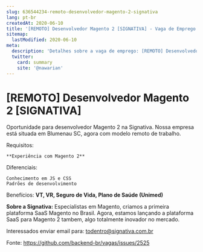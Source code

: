 ```yaml
---
slug: 636544234-remoto-desenvolvedor-magento-2-signativa
lang: pt-br
createdAt: 2020-06-10
title: '[REMOTO] Desenvolvedor Magento 2 [SIGNATIVA] - Vaga de Emprego'
sitemap:
  lastModified: 2020-06-10
meta:
  description: 'Detalhes sobre a vaga de emprego: [REMOTO] Desenvolvedor Magento 2 [SIGNATIVA]'
  twitter:
    card: summary
    site: '@nawarian'
---
```


# [REMOTO] Desenvolvedor Magento 2 [SIGNATIVA]

Oportunidade para desenvolvedor Magento 2 na Signativa.
Nossa empresa está situada em Blumenau SC, agora com modelo remoto de trabalho.

Requisitos:

    **Experiência com Magento 2**

Diferenciais:

    Conhecimento em JS e CSS
    Padrões de desenvolvimento

Benefícios:
**VT, VR, Seguro de Vida, Plano de Saúde (Unimed)**



**Sobre a Signativa:**
Especialistas em Magento, criamos a primeira plataforma SaaS Magento no Brasil. Agora, estamos lançando a plataforma SaaS para Magento 2 tambem, algo totalmente inovador no mercado.


Interessados enviar email para:
todentro@signativa.com.br

Fonte: https://github.com/backend-br/vagas/issues/2525